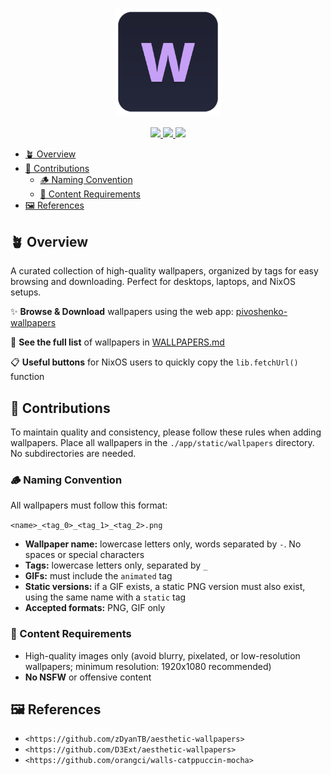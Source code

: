<h3 align="center">
  <img src="assets/logo.svg" width="170px" alt="Logo"/><br/>
</h3>

<p align="center">
  <a href="https://github.com/pivoshenko/wallpapers/stargazers">
    <img src="https://img.shields.io/github/stars/pivoshenko/wallpapers?style=for-the-badge&logo=starship&color=c6a0f6&logoColor=cad3f5&labelColor=302d41">
  </a>
  <a href="https://github.com/pivoshenko/wallpapers/contributors">
    <img src="https://img.shields.io/github/contributors/pivoshenko/wallpapers?style=for-the-badge&logo=github&color=ed8796&logoColor=cad3f5&labelColor=302d41">
  </a>
  <a href="https://github.com/pivoshenko/wallpapers">
      <img src="https://img.shields.io/github/repo-size/pivoshenko/wallpapers?style=for-the-badge&logo=hackthebox&color=a6da95&logoColor=cad3f5&labelColor=302d41">
  </a>
</p>

- [🪴 Overview](#-overview)
- [👐 Contributions](#-contributions)
  - [🪵 Naming Convention](#-naming-convention)
  - [🌙 Content Requirements](#-content-requirements)
- [🖼️ References](#️-references)

## 🪴 Overview

A curated collection of high-quality wallpapers, organized by tags for easy browsing and downloading. Perfect for desktops, laptops, and NixOS setups.

✨ **Browse & Download** wallpapers using the web app: [pivoshenko-wallpapers](https://pivoshenko-wallpapers.netlify.app)

📄 **See the full list** of wallpapers in [WALLPAPERS.md](./WALLPAPERS.md)

📋 **Useful buttons** for NixOS users to quickly copy the `lib.fetchUrl()` function

## 👐 Contributions

To maintain quality and consistency, please follow these rules when adding wallpapers. Place all wallpapers in the `./app/static/wallpapers` directory. No subdirectories are needed.

### 🪵 Naming Convention

All wallpapers must follow this format:

`<name>_<tag_0>_<tag_1>_<tag_2>.png`

- **Wallpaper name:** lowercase letters only, words separated by `-`. No spaces or special characters
- **Tags:** lowercase letters only, separated by `_`
- **GIFs:** must include the `animated` tag
- **Static versions:** if a GIF exists, a static PNG version must also exist, using the same name with a `static` tag
- **Accepted formats:** PNG, GIF only

### 🌙 Content Requirements

- High-quality images only (avoid blurry, pixelated, or low-resolution wallpapers; minimum resolution: 1920x1080 recommended)
- **No NSFW** or offensive content

## 🖼️ References

- `<https://github.com/zDyanTB/aesthetic-wallpapers>`
- `<https://github.com/D3Ext/aesthetic-wallpapers>`
- `<https://github.com/orangci/walls-catppuccin-mocha>`
